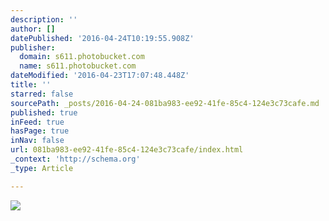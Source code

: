 ```yaml
---
description: ''
author: []
datePublished: '2016-04-24T10:19:55.908Z'
publisher:
  domain: s611.photobucket.com
  name: s611.photobucket.com
dateModified: '2016-04-23T17:07:48.448Z'
title: ''
starred: false
sourcePath: _posts/2016-04-24-081ba983-ee92-41fe-85c4-124e3c73cafe.md
published: true
inFeed: true
hasPage: true
inNav: false
url: 081ba983-ee92-41fe-85c4-124e3c73cafe/index.html
_context: 'http://schema.org'
_type: Article

---
```

![](http://i611.photobucket.com/albums/tt191/Leda_Grace_Rasmussen/2016-04-21%2020.12.38_zpsnhuxjj2a.jpg?1461429624434&1461430581056&1461430608136&1461430714044)